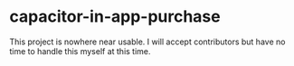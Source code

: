 # capacitor-in-app-purchase

This project is nowhere near usable. I will accept contributors but have no time to handle this myself at this time.
